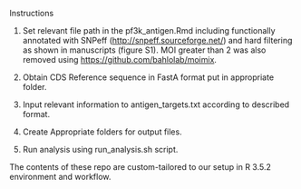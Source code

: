 Instructions

1. Set relevant file path in the pf3k_antigen.Rmd including functionally annotated with SNPeff (http://snpeff.sourceforge.net/) and hard filtering as shown in manuscripts (figure S1). MOI greater than 2 was also removed using https://github.com/bahlolab/moimix. 

2. Obtain CDS Reference sequence in FastA format put in appropriate folder.

3. Input relevant information to antigen_targets.txt according to described format. 

4. Create Appropriate folders for output files.

5. Run analysis using run_analysis.sh script.

The contents of these repo are custom-tailored to our setup in R 3.5.2 environment and workflow.
